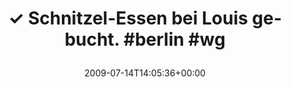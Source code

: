 ---
retweeted: false
source: <a href="http://twitter.com" rel="nofollow">Twitter Web Client</a>
entities:
  hashtags:
  - text: berlin
    indices:
    - '37'
    - '44'
  - text: wg
    indices:
    - '45'
    - '48'
  symbols: []
  user_mentions: []
  urls: []
display_text_range:
- '0'
- '48'
favorite_count: '0'
id_str: '2632487350'
truncated: false
retweet_count: '0'
id: '2632487350'
created_at: Tue Jul 14 14:05:36 +0000 2009
favorited: false
full_text: "✓ Schnitzel-Essen bei Louis gebucht. #berlin #wg"
lang: de
tags:
- berlin
- wg
- pesos/twitter
date: '2009-07-14T14:05:36+00:00'
src: https://twitter.com/bascht/status/2632487350
original_url: https://twitter.com/bascht/status/2632487350
type: twitter_tweet
text: "✓ Schnitzel-Essen bei Louis gebucht. #berlin #wg"
title: "✓ Schnitzel-Essen bei Louis gebucht. #berlin #wg\n"

---